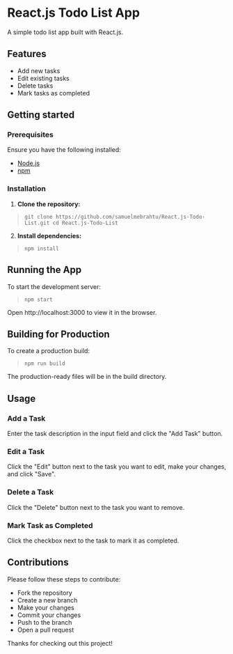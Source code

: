 # React.js Todo List App

A simple todo list app built with React.js.

## Features

- Add new tasks
- Edit existing tasks
- Delete tasks
- Mark tasks as completed

## Getting started

### Prerequisites
Ensure you have the following installed:

- [Node.js](https://nodejs.org/en)
- [npm](https://www.npmjs.com/)

### Installation
1. **Clone the repository:**

> `git clone https://github.com/samuelmebrahtu/React.js-Todo-List.git
> cd React.js-Todo-List`

2. **Install dependencies:**

> `npm install`

## Running the App
To start the development server:
> `npm start`

Open http://localhost:3000 to view it in the browser.

## Building for Production
To create a production build:
> `npm run build`

The production-ready files will be in the build directory.

## Usage
### Add a Task

Enter the task description in the input field and click the "Add Task" button.

### Edit a Task

Click the "Edit" button next to the task you want to edit, make your changes, and click "Save".

### Delete a Task

Click the "Delete" button next to the task you want to remove.

### Mark Task as Completed

Click the checkbox next to the task to mark it as completed.

## Contributions
Please follow these steps to contribute:

- Fork the repository
- Create a new branch
- Make your changes
- Commit your changes
- Push to the branch
- Open a pull request

Thanks for checking out this project!
